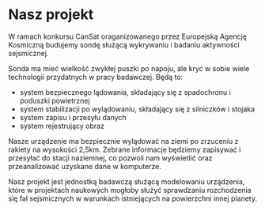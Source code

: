 ---
---

# Nasz projekt

W ramach konkursu CanSat oraganizowanego przez Europejską Agencję Kosmiczną budujemy sondę służącą wykrywaniu i badaniu aktywności sejsmicznej.

Sonda ma mieć wielkość zwykłej puszki po napoju, ale kryć w sobie wiele technologii przydatnych w pracy badawczej. Będą to:
- system bezpiecznego lądowania, składający się z spadochronu i poduszki powietrznej
- system stabilizacji po wylądowaniu, składający się z silniczków i stojaka
- system zapisu i przesyłu danych
- system rejestrujący obraz

Nasze urządzenie ma bezpiecznie wylądować na ziemi po zrzuceniu z rakiety na wysokości 2,5km. Zebrane informacje będziemy zapisywać i przesyłać do stacji naziemnej, co pozwoli nam wyświetlić oraz przeanalizować uzyskane dane w komputerze.

Nasz projekt jest jednostką badawczą służącą modelowaniu urządzenia, które w projektach naukowych mogłoby służyć sprawdzaniu rozchodzenia się fal sejsmicznych w warunkach istniejących na powierzchni innej planety.
